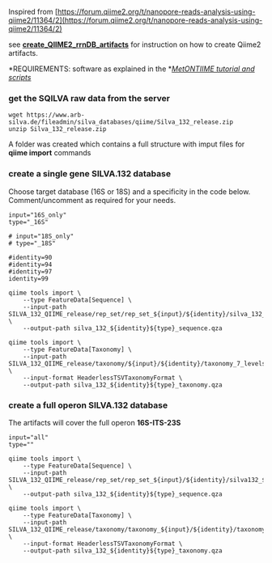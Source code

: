 Inspired from [https://forum.qiime2.org/t/nanopore-reads-analysis-using-qiime2/11364/2](https://forum.qiime2.org/t/nanopore-reads-analysis-using-qiime2/11364/2)

see **[create_QIIME2_rrnDB_artifacts](create_QIIME2_rrnDB_artifacts.md)** for instruction on how to create Qiime2 artifacts.

*REQUIREMENTS: software as explained in the **[MetONTIIME tutorial and scripts](https://github.com/MaestSi/MetONTIIME)*

### get the SQILVA raw data from the server

```
wget https://www.arb-silva.de/fileadmin/silva_databases/qiime/Silva_132_release.zip
unzip Silva_132_release.zip
```

A folder was created which contains a full structure with imput files for **qiime import** commands

### create a single gene SILVA.132 database

Choose target database (16S or 18S) and a specificity in the code below. Comment/uncomment as required for your needs.

```
input="16S_only"
type="_16S"

# input="18S_only"
# type="_18S"

#identity=90
#identity=94
#identity=97
identity=99

qiime tools import \
    --type FeatureData[Sequence] \
    --input-path SILVA_132_QIIME_release/rep_set/rep_set_${input}/${identity}/silva_132_${identity}${type}.fna \
    --output-path silva_132_${identity}${type}_sequence.qza

qiime tools import \
    --type FeatureData[Taxonomy] \
    --input-path  SILVA_132_QIIME_release/taxonomy/${input}/${identity}/taxonomy_7_levels.txt \
    --input-format HeaderlessTSVTaxonomyFormat \
    --output-path silva_132_${identity}${type}_taxonomy.qza
```

### create a full operon SILVA.132 database

The artifacts will cover the full operon **16S-ITS-23S**

```
input="all"
type=""

qiime tools import \
    --type FeatureData[Sequence] \
    --input-path SILVA_132_QIIME_release/rep_set/rep_set_${input}/${identity}/silva132_${identity}${type}.fna \
    --output-path silva_132_${identity}${type}_sequence.qza

qiime tools import \
    --type FeatureData[Taxonomy] \
    --input-path  SILVA_132_QIIME_release/taxonomy/taxonomy_${input}/${identity}/taxonomy_7_levels.txt \
    --input-format HeaderlessTSVTaxonomyFormat \
    --output-path silva_132_${identity}${type}_taxonomy.qza
```
